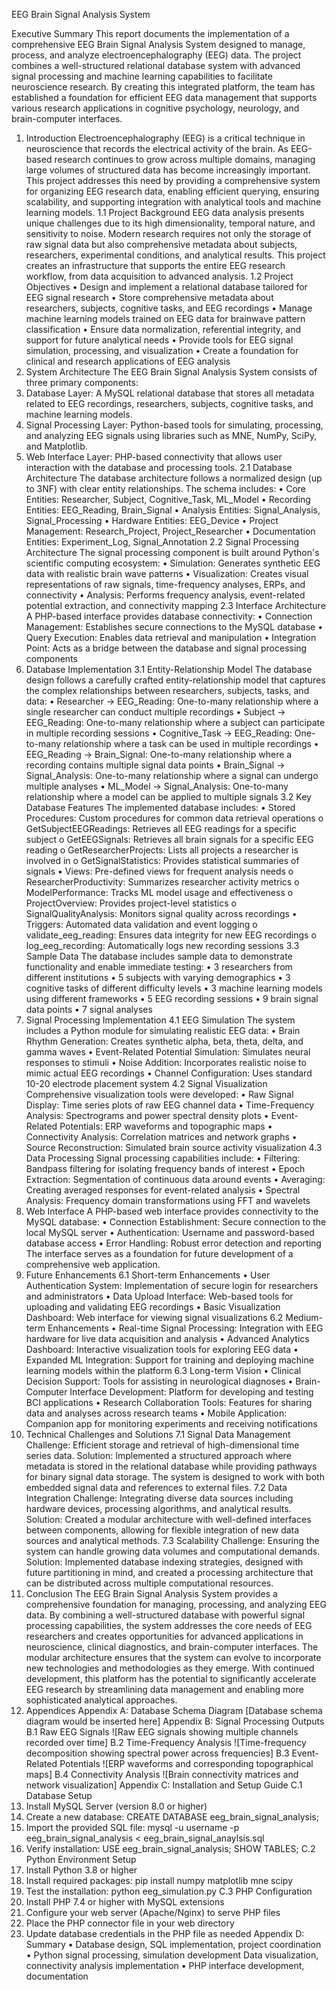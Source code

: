 EEG Brain Signal Analysis System

Executive Summary
This report documents the implementation of a comprehensive EEG Brain Signal Analysis System designed to manage, process, and analyze electroencephalography (EEG) data. The project combines a well-structured relational database system with advanced signal processing and machine learning capabilities to facilitate neuroscience research. By creating this integrated platform, the team has established a foundation for efficient EEG data management that supports various research applications in cognitive psychology, neurology, and brain-computer interfaces.
1. Introduction
Electroencephalography (EEG) is a critical technique in neuroscience that records the electrical activity of the brain. As EEG-based research continues to grow across multiple domains, managing large volumes of structured data has become increasingly important. This project addresses this need by providing a comprehensive system for organizing EEG research data, enabling efficient querying, ensuring scalability, and supporting integration with analytical tools and machine learning models.
1.1 Project Background
EEG data analysis presents unique challenges due to its high dimensionality, temporal nature, and sensitivity to noise. Modern research requires not only the storage of raw signal data but also comprehensive metadata about subjects, researchers, experimental conditions, and analytical results. This project creates an infrastructure that supports the entire EEG research workflow, from data acquisition to advanced analysis.
1.2 Project Objectives
•	Design and implement a relational database tailored for EEG signal research
•	Store comprehensive metadata about researchers, subjects, cognitive tasks, and EEG recordings
•	Manage machine learning models trained on EEG data for brainwave pattern classification
•	Ensure data normalization, referential integrity, and support for future analytical needs
•	Provide tools for EEG signal simulation, processing, and visualization
•	Create a foundation for clinical and research applications of EEG analysis
2. System Architecture
The EEG Brain Signal Analysis System consists of three primary components:
1.	Database Layer: A MySQL relational database that stores all metadata related to EEG recordings, researchers, subjects, cognitive tasks, and machine learning models.
2.	Signal Processing Layer: Python-based tools for simulating, processing, and analyzing EEG signals using libraries such as MNE, NumPy, SciPy, and Matplotlib.
3.	Web Interface Layer: PHP-based connectivity that allows user interaction with the database and processing tools.
2.1 Database Architecture
The database architecture follows a normalized design (up to 3NF) with clear entity relationships. The schema includes:
•	Core Entities: Researcher, Subject, Cognitive_Task, ML_Model
•	Recording Entities: EEG_Reading, Brain_Signal
•	Analysis Entities: Signal_Analysis, Signal_Processing
•	Hardware Entities: EEG_Device
•	Project Management: Research_Project, Project_Researcher
•	Documentation Entities: Experiment_Log, Signal_Annotation
2.2 Signal Processing Architecture
The signal processing component is built around Python's scientific computing ecosystem:
•	Simulation: Generates synthetic EEG data with realistic brain wave patterns
•	Visualization: Creates visual representations of raw signals, time-frequency analyses, ERPs, and connectivity
•	Analysis: Performs frequency analysis, event-related potential extraction, and connectivity mapping
2.3 Interface Architecture
A PHP-based interface provides database connectivity:
•	Connection Management: Establishes secure connections to the MySQL database
•	Query Execution: Enables data retrieval and manipulation
•	Integration Point: Acts as a bridge between the database and signal processing components
3. Database Implementation
3.1 Entity-Relationship Model
The database design follows a carefully crafted entity-relationship model that captures the complex relationships between researchers, subjects, tasks, and data:
•	Researcher → EEG_Reading: One-to-many relationship where a single researcher can conduct multiple recordings
•	Subject → EEG_Reading: One-to-many relationship where a subject can participate in multiple recording sessions
•	Cognitive_Task → EEG_Reading: One-to-many relationship where a task can be used in multiple recordings
•	EEG_Reading → Brain_Signal: One-to-many relationship where a recording contains multiple signal data points
•	Brain_Signal → Signal_Analysis: One-to-many relationship where a signal can undergo multiple analyses
•	ML_Model → Signal_Analysis: One-to-many relationship where a model can be applied to multiple signals
3.2 Key Database Features
The implemented database includes:
•	Stored Procedures: Custom procedures for common data retrieval operations
o	GetSubjectEEGReadings: Retrieves all EEG readings for a specific subject
o	GetEEGSignals: Retrieves all brain signals for a specific EEG reading
o	GetResearcherProjects: Lists all projects a researcher is involved in
o	GetSignalStatistics: Provides statistical summaries of signals
•	Views: Pre-defined views for frequent analysis needs
o	ResearcherProductivity: Summarizes researcher activity metrics
o	ModelPerformance: Tracks ML model usage and effectiveness
o	ProjectOverview: Provides project-level statistics
o	SignalQualityAnalysis: Monitors signal quality across recordings
•	Triggers: Automated data validation and event logging
o	validate_eeg_reading: Ensures data integrity for new EEG recordings
o	log_eeg_recording: Automatically logs new recording sessions
3.3 Sample Data
The database includes sample data to demonstrate functionality and enable immediate testing:
•	3 researchers from different institutions
•	5 subjects with varying demographics
•	3 cognitive tasks of different difficulty levels
•	3 machine learning models using different frameworks
•	5 EEG recording sessions
•	9 brain signal data points
•	7 signal analyses
4. Signal Processing Implementation
4.1 EEG Simulation
The system includes a Python module for simulating realistic EEG data:
•	Brain Rhythm Generation: Creates synthetic alpha, beta, theta, delta, and gamma waves
•	Event-Related Potential Simulation: Simulates neural responses to stimuli
•	Noise Addition: Incorporates realistic noise to mimic actual EEG recordings
•	Channel Configuration: Uses standard 10-20 electrode placement system
4.2 Signal Visualization
Comprehensive visualization tools were developed:
•	Raw Signal Display: Time series plots of raw EEG channel data
•	Time-Frequency Analysis: Spectrograms and power spectral density plots
•	Event-Related Potentials: ERP waveforms and topographic maps
•	Connectivity Analysis: Correlation matrices and network graphs
•	Source Reconstruction: Simulated brain source activity visualization
4.3 Data Processing
Signal processing capabilities include:
•	Filtering: Bandpass filtering for isolating frequency bands of interest
•	Epoch Extraction: Segmentation of continuous data around events
•	Averaging: Creating averaged responses for event-related analysis
•	Spectral Analysis: Frequency domain transformations using FFT and wavelets
5. Web Interface
A PHP-based web interface provides connectivity to the MySQL database:
•	Connection Establishment: Secure connection to the local MySQL server
•	Authentication: Username and password-based database access
•	Error Handling: Robust error detection and reporting
The interface serves as a foundation for future development of a comprehensive web application.
6. Future Enhancements
6.1 Short-term Enhancements
•	User Authentication System: Implementation of secure login for researchers and administrators
•	Data Upload Interface: Web-based tools for uploading and validating EEG recordings
•	Basic Visualization Dashboard: Web interface for viewing signal visualizations
6.2 Medium-term Enhancements
•	Real-time Signal Processing: Integration with EEG hardware for live data acquisition and analysis
•	Advanced Analytics Dashboard: Interactive visualization tools for exploring EEG data
•	Expanded ML Integration: Support for training and deploying machine learning models within the platform
6.3 Long-term Vision
•	Clinical Decision Support: Tools for assisting in neurological diagnoses
•	Brain-Computer Interface Development: Platform for developing and testing BCI applications
•	Research Collaboration Tools: Features for sharing data and analyses across research teams
•	Mobile Application: Companion app for monitoring experiments and receiving notifications
7. Technical Challenges and Solutions
7.1 Signal Data Management
Challenge: Efficient storage and retrieval of high-dimensional time series data.
Solution: Implemented a structured approach where metadata is stored in the relational database while providing pathways for binary signal data storage. The system is designed to work with both embedded signal data and references to external files.
7.2 Data Integration
Challenge: Integrating diverse data sources including hardware devices, processing algorithms, and analytical results.
Solution: Created a modular architecture with well-defined interfaces between components, allowing for flexible integration of new data sources and analytical methods.
7.3 Scalability
Challenge: Ensuring the system can handle growing data volumes and computational demands.
Solution: Implemented database indexing strategies, designed with future partitioning in mind, and created a processing architecture that can be distributed across multiple computational resources.
8. Conclusion
The EEG Brain Signal Analysis System provides a comprehensive foundation for managing, processing, and analyzing EEG data. By combining a well-structured database with powerful signal processing capabilities, the system addresses the core needs of EEG researchers and creates opportunities for advanced applications in neuroscience, clinical diagnostics, and brain-computer interfaces.
The modular architecture ensures that the system can evolve to incorporate new technologies and methodologies as they emerge. With continued development, this platform has the potential to significantly accelerate EEG research by streamlining data management and enabling more sophisticated analytical approaches.
9. Appendices
Appendix A: Database Schema Diagram
[Database schema diagram would be inserted here]
Appendix B: Signal Processing Outputs
B.1 Raw EEG Signals
![Raw EEG signals showing multiple channels recorded over time]
B.2 Time-Frequency Analysis
![Time-frequency decomposition showing spectral power across frequencies]
B.3 Event-Related Potentials
![ERP waveforms and corresponding topographical maps]
B.4 Connectivity Analysis
![Brain connectivity matrices and network visualization]
Appendix C: Installation and Setup Guide
C.1 Database Setup
1.	Install MySQL Server (version 8.0 or higher)
2.	Create a new database: CREATE DATABASE eeg_brain_signal_analysis;
3.	Import the provided SQL file: mysql -u username -p eeg_brain_signal_analysis < eeg_brain_signal_anaylsis.sql
4.	Verify installation: USE eeg_brain_signal_analysis; SHOW TABLES;
C.2 Python Environment Setup
1.	Install Python 3.8 or higher
2.	Install required packages: pip install numpy matplotlib mne scipy
3.	Test the installation: python eeg_simulation.py
C.3 PHP Configuration
1.	Install PHP 7.4 or higher with MySQL extensions
2.	Configure your web server (Apache/Nginx) to serve PHP files
3.	Place the PHP connector file in your web directory
4.	Update database credentials in the PHP file as needed
Appendix D:  Summary
•	Database design, SQL implementation, project coordination
•	 Python signal processing, simulation development
Data visualization, connectivity analysis implementation
•	PHP interface development, documentation

